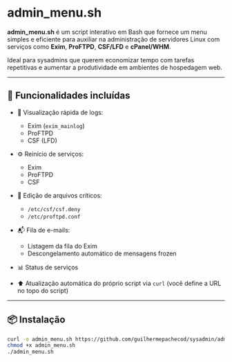# admin_menu.sh

**admin_menu.sh** é um script interativo em Bash que fornece um menu simples e eficiente para auxiliar na administração de servidores Linux com serviços como **Exim**, **ProFTPD**, **CSF/LFD** e **cPanel/WHM**.

Ideal para sysadmins que querem economizar tempo com tarefas repetitivas e aumentar a produtividade em ambientes de hospedagem web.

---

## 🧰 Funcionalidades incluídas

- 📄 Visualização rápida de logs:
  - Exim (`exim_mainlog`)
  - ProFTPD
  - CSF (LFD)

- ⚙️ Reinício de serviços:
  - Exim
  - ProFTPD
  - CSF

- 📝 Edição de arquivos críticos:
  - `/etc/csf/csf.deny`
  - `/etc/proftpd.conf`

- 📬 Fila de e-mails:
  - Listagem da fila do Exim
  - Descongelamento automático de mensagens frozen

- 📊 Status de serviços

- ⬆️ Atualização automática do próprio script via `curl` (você define a URL no topo do script)

---

## 📦 Instalação

```bash
curl -o admin_menu.sh https://github.com/guilhermepachecod/sysadmin/admin_menu.sh
chmod +x admin_menu.sh
./admin_menu.sh
